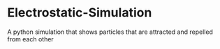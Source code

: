 # Electrostatic-Simulation
A python simulation that shows particles that are attracted and repelled from each other 
